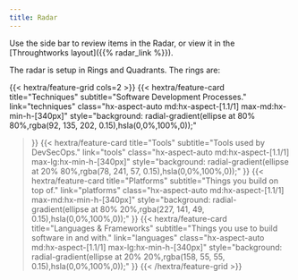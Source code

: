 ```yaml
---
title: Radar
---
```


Use the side bar to review items in the Radar, or view it in the [Throughtworks layout]({{% radar_link %}}).

The radar is setup in Rings and Quadrants.  The rings are:

<div class="hx-mt-8"></div>

{{< hextra/feature-grid cols=2 >}}
  {{< hextra/feature-card
    title="Techniques"
    subtitle="Software Development Processes."
    link="techniques"
    class="hx-aspect-auto md:hx-aspect-[1.1/1] max-md:hx-min-h-[340px]"
    style="background: radial-gradient(ellipse at 80% 80%,rgba(92, 135, 202, 0.15),hsla(0,0%,100%,0));"
  >}}
  {{< hextra/feature-card
    title="Tools"
    subtitle="Tools used by DevSecOps."
    link="tools"
    class="hx-aspect-auto md:hx-aspect-[1.1/1] max-lg:hx-min-h-[340px]"
    style="background: radial-gradient(ellipse at 20% 80%,rgba(78, 241, 57, 0.15),hsla(0,0%,100%,0));"
  >}}
  {{< hextra/feature-card
    title="Platforms"
    subtitle="Things you build on top of."
    link="platforms"
    class="hx-aspect-auto md:hx-aspect-[1.1/1] max-md:hx-min-h-[340px]"
    style="background: radial-gradient(ellipse at 80% 20%,rgba(227, 141, 49, 0.15),hsla(0,0%,100%,0));"
  >}}
  {{< hextra/feature-card
    title="Languages & Frameworks"
    subtitle="Things you use to build software in and with."
    link="languages"
    class="hx-aspect-auto md:hx-aspect-[1.1/1] max-lg:hx-min-h-[340px]"
    style="background: radial-gradient(ellipse at 20% 20%,rgba(158, 55, 55, 0.15),hsla(0,0%,100%,0));"
  >}}
{{< /hextra/feature-grid >}}
